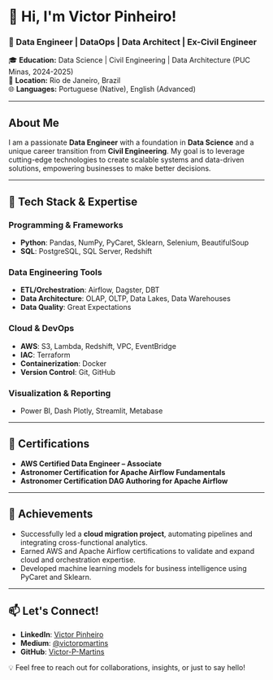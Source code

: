 # 👋 Hi, I'm Victor Pinheiro!

### 🚀 Data Engineer | DataOps | Data Architect | Ex-Civil Engineer  
🎓 **Education:** Data Science | Civil Engineering | Data Architecture (PUC Minas, 2024-2025)  
📍 **Location:** Rio de Janeiro, Brazil  
🌐 **Languages:** Portuguese (Native), English (Advanced)

---

## About Me

I am a passionate **Data Engineer** with a foundation in **Data Science** and a unique career transition from **Civil Engineering**. My goal is to leverage cutting-edge technologies to create scalable systems and data-driven solutions, empowering businesses to make better decisions.

---

## 🔧 Tech Stack & Expertise

### Programming & Frameworks
- **Python**: Pandas, NumPy, PyCaret, Sklearn, Selenium, BeautifulSoup  
- **SQL**: PostgreSQL, SQL Server, Redshift  

### Data Engineering Tools
- **ETL/Orchestration**: Airflow, Dagster, DBT  
- **Data Architecture**: OLAP, OLTP, Data Lakes, Data Warehouses  
- **Data Quality**: Great Expectations

### Cloud & DevOps
- **AWS**: S3, Lambda, Redshift, VPC, EventBridge  
- **IAC**: Terraform  
- **Containerization**: Docker  
- **Version Control**: Git, GitHub  

### Visualization & Reporting
- Power BI, Dash Plotly, Streamlit, Metabase  

---

## 🎯 Certifications
- **AWS Certified Data Engineer – Associate**  
- **Astronomer Certification for Apache Airflow Fundamentals**
- **Astronomer Certification DAG Authoring for Apache Airflow**

---

## 🌟 Achievements
- Successfully led a **cloud migration project**, automating pipelines and integrating cross-functional analytics.  
- Earned AWS and Apache Airflow certifications to validate and expand cloud and orchestration expertise. 
- Developed machine learning models for business intelligence using PyCaret and Sklearn.

---

## 📫 Let's Connect!
- **LinkedIn**: [Victor Pinheiro](https://www.linkedin.com/in/victor-pinheiro-a870b7125/)  
- **Medium**: [@victorpmartins](https://medium.com/@victorpmartins)  
- **GitHub**: [Victor-P-Martins](https://github.com/Victor-P-Martins)  

💡 Feel free to reach out for collaborations, insights, or just to say hello!
